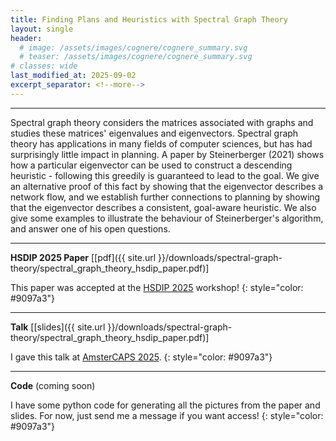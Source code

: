 ```yaml
---
title: Finding Plans and Heuristics with Spectral Graph Theory
layout: single
header:
  # image: /assets/images/cognere/cognere_summary.svg
  # teaser: /assets/images/cognere/cognere_summary.svg
# classes: wide
last_modified_at: 2025-09-02
excerpt_separator: <!--more-->
---
```


----

Spectral graph theory considers the matrices associated with graphs and studies these matrices' eigenvalues and eigenvectors. Spectral graph theory has applications in many fields of computer sciences, but has had surprisingly little impact in planning. A paper by Steinerberger (2021) shows how a particular eigenvector can be used to construct a descending heuristic - following this greedily is guaranteed to lead to the goal. We give an alternative proof of this fact by showing that the eigenvector describes a network flow, and we establish further connections to planning by showing that the eigenvector describes a consistent, goal-aware heuristic. We also give some examples to illustrate the behaviour of Steinerberger's algorithm, and answer one of his open questions.

<!--more-->

----

**HSDIP 2025 Paper** [[pdf]({{ site.url }}/downloads/spectral-graph-theory/spectral_graph_theory_hsdip_paper.pdf)]

This paper was accepted at the [HSDIP 2025](https://icaps25.icaps-conference.org/program/workshops/hsdip/) workshop!
{: style="color: #9097a3"}

----

**Talk** [[slides]({{ site.url }}/downloads/spectral-graph-theory/spectral_graph_theory_hsdip_paper.pdf)]

I gave this talk at [AmsterCAPS 2025](https://galvusdamor.github.io/ourAMSTERcaps25/).
{: style="color: #9097a3"}

----

**Code** (coming soon)

I have some python code for generating all the pictures from the paper and slides. For now, just send me a message if you want access!
{: style="color: #9097a3"}
